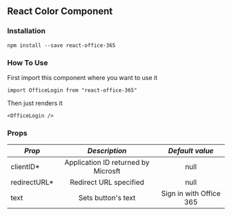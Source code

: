 ## React Color Component

### Installation

`npm install --save react-office-365`

### How To Use

First import this component where you want to use it

`import OfficeLogin from "react-office-365"`

Then just renders it

`<OfficeLogin />`

### Props

| _Prop_        |            _Description_            |     _Default value_     |
| ------------- | :---------------------------------: | :---------------------: |
| clientID\*    | Application ID returned by Microsft |          null           |
| redirectURL\* |       Redirect URL specified        |          null           |
| text          |         Sets button's text          | Sign in with Office 365 |
